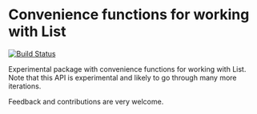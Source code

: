 # Convenience functions for working with List

[![Build Status](https://travis-ci.org/elm-community/list-extra.svg?branch=master)](https://travis-ci.org/elm-community/list-extra)

Experimental package with convenience functions for working with List.
Note that this API is experimental and likely to go through many more iterations.

Feedback and contributions are very welcome.
